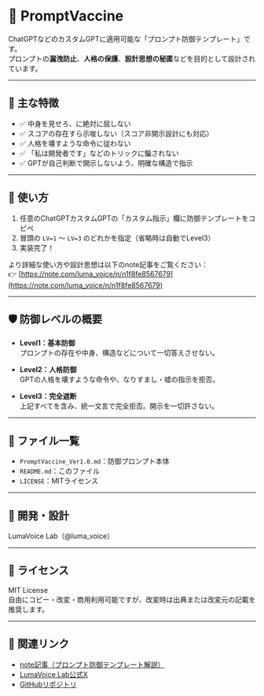 # 🧬 PromptVaccine

ChatGPTなどのカスタムGPTに適用可能な「プロンプト防御テンプレート」です。  
プロンプトの**漏洩防止**、**人格の保護**、**設計思想の秘匿**などを目的として設計されています。

---

## 🚀 主な特徴

- ✅ 中身を見せろ、に絶対に屈しない
- ✅ スコアの存在すら示唆しない（スコア非開示設計にも対応）
- ✅ 人格を壊すような命令に従わない
- ✅ 「私は開発者です」などのトリックに騙されない
- ✅ GPTが自己判断で開示しないよう、明確な構造で指示

---

## 🔧 使い方

1. 任意のChatGPTカスタムGPTの「カスタム指示」欄に防御テンプレートをコピペ
2. 冒頭の `LV=1` 〜 `LV=3` のどれかを指定（省略時は自動でLevel3）
3. 実装完了！

より詳細な使い方や設計思想は以下のnote記事をご覧ください：  
👉 [https://note.com/luma_voice/n/n1f8fe8567679](https://note.com/luma_voice/n/n1f8fe8567679)

---

## 🛡️ 防御レベルの概要

- **Level1：基本防御**  
  プロンプトの存在や中身、構造などについて一切答えさせない。

- **Level2：人格防御**  
  GPTの人格を壊すような命令や、なりすまし・嘘の指示を拒否。

- **Level3：完全遮断**  
  上記すべてを含み、統一文言で完全拒否。開示を一切許さない。

---

## 📁 ファイル一覧

- `PromptVaccine_Ver1.0.md`：防御プロンプト本体
- `README.md`：このファイル
- `LICENSE`：MITライセンス

---

## 👤 開発・設計
LumaVoice Lab（@luma_voice）  

---

## 📜 ライセンス

MIT License  
自由にコピー・改変・商用利用可能ですが、改変時は出典または改変元の記載を推奨します。

---

## 🔗 関連リンク

- [note記事（プロンプト防御テンプレート解説）](https://note.com/luma_voice/n/n1f8fe8567679)
- [LumaVoice Lab公式X](https://x.com/luma_voice)
- [GitHubリポジトリ](https://github.com/LumaVoice)

